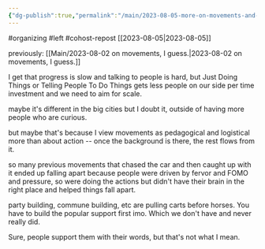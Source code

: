 ```yaml
---
{"dg-publish":true,"permalink":"/main/2023-08-05-more-on-movements-and-progress/"}
---
```



#organizing #left #cohost-repost
[[2023-08-05\|2023-08-05]]

previously: [[Main/2023-08-02 on movements, I guess.\|2023-08-02 on movements, I guess.]]

I get that progress is slow and talking to people is hard, but Just Doing Things or Telling People To Do Things gets less people on our side per time investment and we need to aim for scale.

maybe it's different in the big cities but I doubt it, outside of having more people who are curious.

but maybe that's because I view movements as pedagogical and logistical more than about action -- once the background is there, the rest flows from it.

so many previous movements that chased the car and then caught up with it ended up falling apart because people were driven by fervor and FOMO and pressure, so were doing the actions but didn't have their brain in the right place and helped things fall apart.

party building, commune building, etc are pulling carts before horses. You have to build the popular support first imo. Which we don't have and never really did.

Sure, people support them with their words, but that's not what I mean.